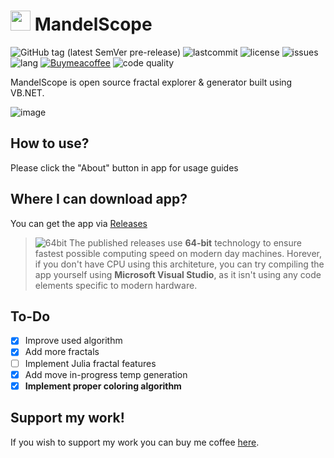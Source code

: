 <h1><img src="https://github.com/JulWas797/Mandelbrot/assets/51297298/bf2f47dd-9476-4a2b-9cdf-85f93581c340" width=32 height=32> MandelScope</h1>

![GitHub tag (latest SemVer pre-release)](https://img.shields.io/github/v/tag/JulWas797/Mandelbrot) ![lastcommit](https://img.shields.io/github/last-commit/julwas797/mandelbrot) ![license](https://img.shields.io/github/license/julwas797/Mandelbrot) ![issues](https://img.shields.io/github/issues/julwas797/Mandelbrot) ![lang](https://img.shields.io/github/languages/top/JulWas797/Mandelbrot) [![Buymeacoffee](https://badgen.net/badge/icon/buymeacoffee?icon=buymeacoffee&label)](https://bmc.link/julwas797) ![code quality](https://img.shields.io/codefactor/grade/github/JulWas797/Mandelbrot
)

MandelScope is open source fractal explorer & generator built using VB.NET.

![image](https://github.com/JulWas797/MandelScope/assets/51297298/eb7c7cde-a26c-49b0-8d1f-e03061a99c83)

## How to use?

Please click the "About" button in app for usage guides

## Where I can download app?

You can get the app via [Releases](https://github.com/JulWas797/Mandelbrot/releases)

> ![64bit](https://icons.iconarchive.com/icons/fatcow/farm-fresh/16/64-bit-icon.png)  The published releases use **64-bit** technology to ensure fastest possible computing speed on modern day machines. Horever, if you don't have CPU using this architeture, you can try compiling the app yourself using **Microsoft Visual Studio**, as it isn't using any code elements specific to modern hardware.

## To-Do

- [x] Improve used algorithm
- [x] Add more fractals
- [ ] Implement Julia fractal features
- [x] Add move in-progress temp generation
- [x] **Implement proper coloring algorithm**

## Support my work!

If you wish to support my work you can buy me coffee [here](https://bmc.link/julwas797).
